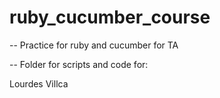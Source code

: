 # ruby_cucumber_course

-- Practice for ruby and cucumber for TA

-- Folder for scripts and code for:

Lourdes Villca